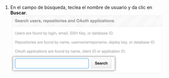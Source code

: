 1. En el campo de búsqueda, teclea el nombre de usuario y da clic en **Buscar**. ![Campo de búsqueda en la configuración de administrador de sitio](/assets/images/enterprise/site-admin-settings/search-for-things.png)
